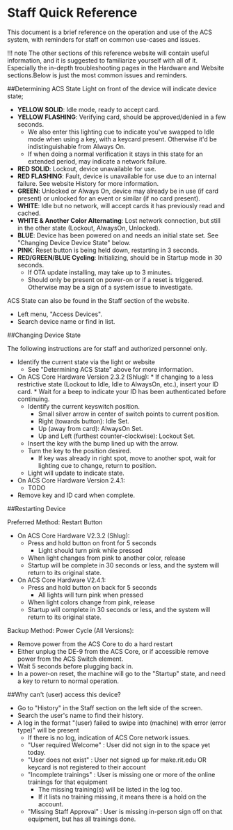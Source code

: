 # Staff Quick Reference

This document is a brief reference on the operation and use of the ACS system, with reminders for staff on common use-cases and issues.

!!! note
    The other sections of this reference website will contain useful information, and it is suggested to familiarize yourself with all of it. Especially the in-depth troubleshooting pages in the Hardware and Website sections.Below is just the most common issues and reminders.

##Determining ACS State
Light on front of the device will indicate device state;

  * **YELLOW SOLID**: Idle mode, ready to accept card.
  * **YELLOW FLASHING**: Verifying card, should be approved/denied in a few seconds.
    * We also enter this lighting cue to indicate you've swapped to Idle mode when using a key, with a keycard present. Otherwise it'd be indistinguishable from Always On.
    * If when doing a normal verification it stays in this state for an extended period, may indicate a network failure.
  * **RED SOLID**: Lockout, device unavailable for use.
  * **RED FLASHING**: Fault, device is unavailable for use due to an internal failure. See website History for more information.
  * **GREEN**: Unlocked or Always On, device may already be in use (if card present) or unlocked for an event or similar (if no card present).
  * **WHITE**: Idle but no network, will accept cards it has previously read and cached.
  * **WHITE & Another Color Alternating**: Lost network connection, but still in the other state (Lockout, AlwaysOn, Unlocked).
  * **BLUE**: Device has been powered on and needs an initial state set. See "Changing Device Device State" below.
  * **PINK**: Reset button is being held down, restarting in 3 seconds.
  * **RED/GREEN/BLUE Cycling**: Initializing, should be in Startup mode in 30 seconds.
    * If OTA update installing, may take up to 3 minutes.
    * Should only be present on power-on or if a reset is triggered. Otherwise may be a sign of a system issue to investigate.

ACS State can also be found in the Staff section of the website.

  * Left menu, "Access Devices".
  * Search device name or find in list.

##Changing Device State

The following instructions are for staff and authorized personnel only.

* Identify the current state via the light or website
  * See "Determining ACS State" above for more information.
* On ACS Core Hardware Version 2.3.2 (Shlug):
      * If changing to a less restrictive state (Lockout to Idle, Idle to AlwaysOn, etc.), insert your ID card.
      * Wait for a beep to indicate your ID has been authenticated before continuing.
    * Identify the current keyswitch position.
        * Small silver arrow in center of switch points to current position.
        * Right (towards button): Idle Set.
        * Up (away from card): AlwaysOn Set.
        * Up and Left (furthest counter-clockwise): Lockout Set.
    * Insert the key with the bump lined up with the arrow.
    * Turn the key to the position desired.
      * If key was already in right spot, move to another spot, wait for lighting cue to change, return to position.
    * Light will update to indicate state.
* On ACS Core Hardware Version 2.4.1:
    * TODO
* Remove key and ID card when complete.

##Restarting Device

Preferred Method: Restart Button

  * On ACS Core Hardware V2.3.2 (Shlug):
    * Press and hold button on front for 5 seconds
        * Light should turn pink while pressed
    * When light changes from pink to another color, release
    * Startup will be complete in 30 seconds or less, and the system will return to its original state.
  * On ACS Core Hardware V2.4.1:
    * Press and hold button on back for 5 seconds
        * All lights will turn pink when pressed
    * When light colors change from pink, release
    * Startup will complete in 30 seconds or less, and the system will return to its original state.

Backup Method: Power Cycle (All Versions):

  * Remove power from the ACS Core to do a hard restart
  * Either unplug the DE-9 from the ACS Core, or if accessible remove power from the ACS Switch element.
  * Wait 5 seconds before plugging back in.
  * In a power-on reset, the machine will go to the "Startup" state, and need a key to return to normal operation.

##Why can't (user) access this device? 

* Go to "History" in the Staff section on the left side of the screen.
* Search the user's name to find their history.
* A log in the format "(user) failed to swipe into (machine) with error (error type)" will be present
    * If there is no log, indication of ACS Core network issues.
    * "User required Welcome" : User did not sign in to the space yet today.
    * "User does not exist" : User not signed up for make.rit.edu OR keycard is not registered to their account
    * "Incomplete trainings" : User is missing one or more of the online trainings for that equipment
        * The missing training(s) will be listed in the log too.
        * If it lists no training missing, it means there is a hold on the account.
    * "Missing Staff Approval" : User is missing in-person sign off on that equipment, but has all trainings done.

